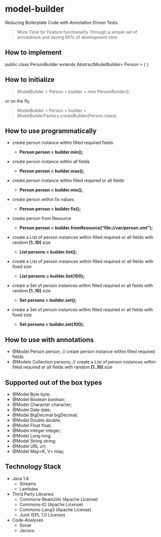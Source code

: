 # model-builder
Reducing Boilerplate Code with Annotation Driven Tests
> More Time for Feature functionality
  Through a simple set of annotations and saving 60% of development time 

## How to implement
public class PersonBuilder extends AbstractModelBuilder< Person > { }

## How to initialize

> ModelBuilder < Person > builder = new PersonBuilder();

or on the fly

> ModelBuilder < Person > builder = ModelBuilderFactory.createBuilder(Person.class);

## How to use programmatically
 
* create person instance within filled required fields
    * **Person person = builder.min();**
 
* create person instance within all fields
    * **Person person = builder.max();**
  
* create person instance within filled required or all fields
    * **Person person = builder.mix();**

* create person within fix values
    * **Person person = builder.fix();**

* create person from Resource
    * **Person person = builder.fromResource("file://var/person.xml");**

* create a List of person instances within filled required or all fields with random **[1..10]** size
    * **List<Person> persons = builder.list();**

* create a List of person instances within filled required or all fields with fixed size
    * **List<Person> persons =  builder.list(100);**

* create a Set of person instances within filled required or all fields with random **[1..10]** size
    * **Set<Person> persons =  builder.set();**

* create a Set of person instances within filled required or all fields with fixed size
    * **Set<Person> persons = builder.set(100);**
    
## How to use with annotations

*  @Model Person person; // create person instance within filled required fields
*  @Models Collection<Person> persons; // create a List of person instances within filled required or all fields with random **[1..10]** size
  
## Supported out of the box types

* @Model Byte byte;
* @Model Boolean boolean;
* @Model Character character;
* @Model Date date;
* @Model BigDecimal bigDecimal;
* @Model Double double;
* @Model Float float;
* @Model Integer integer;
* @Model Long long;
* @Model String string;
* @Model URL url;
* @Model Map<K, V> map;
    
## Technology Stack

* Java 1.8
    * Streams 
    * Lambdas
* Third Party Libraries
    * Commons-BeanUtils (Apache License)
    * Commons-IO (Apache License)
    * Commons-Lang3 (Apache License)
    * Junit (EPL 1.0 License)
* Code-Analyses
    * Sonar
    * Jacoco

 
